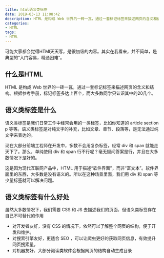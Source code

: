 ```yaml
---
title: html语义类标签
date: 2019-03-13 11:08:42
description: HTML 是构成 Web 世界的一砖一瓦，通过一套标记标签来描述网页的含义和结构
categories:
- HTML
tags:
- HTML
---
```


可能大家都会觉得HTMl天天写，是很初级的内容。其实在我看来，并不简单，是典型的“入门容易，精通困难”。

## 什么是HTML

HTML 是构成 Web 世界的一砖一瓦，通过一套标记标签来描述网页的含义和结构。根据参考手册，标记标签多达上百个，而大多数同学只认识其中的20几个。

## 语义类标签是什么

语义类标签是我们日常工作中经常会用的一类标签，比如你知道的 article section p 等等。语义类标签是对纯文字的补充，比如文章、章节、段落等，是无法通过纯文字来表达的。

现在大部分前端工程师在开发中，多数不会用复杂标签，经常 div 和 span 就能走天下了。那么，单纯使用 div 和 span 行不行呢？毫无疑问答案是行，并且在大多数情况下是好的。

这是因为现代互联网产品中，HTML 用于描述“软件界面”，而非“富文本”。软件界面里的东西，大多数是没有语义的。所以在这种场景里面，我们用 div 和 span 等少量标签就可以解决问题。

## 语义类标签有什么好处

虽然大多数情况下，我们需要 CSS 和 JS 去描述我们的页面，但语义类标签存在自己不可替代的作用

- 对开发者友好，没有 CSS 的情况下，依然可以了解整个网页的结构，便于开发和维护。
- 对搜索引擎友好，更适合 SEO ，可以让爬虫更好的获取网页信息，有效提升网页搜索量。
- 对机器友好，大部分阅读类软件会根据网页的结构自动生成目录
